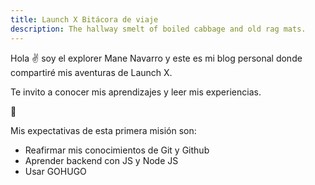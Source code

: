 ```yaml
---
title: Launch X Bitácora de viaje
description: The hallway smelt of boiled cabbage and old rag mats.
---
```


Hola ✌️  soy el explorer Mane Navarro y este es mi blog personal donde compartiré mis aventuras de Launch X.

Te invito a conocer mis aprendizajes y leer mis experiencias.

🚀

Mis expectativas de esta primera misión son:
 - Reafirmar mis conocimientos de Git y Github
 - Aprender backend con JS y Node JS
 - Usar GOHUGO